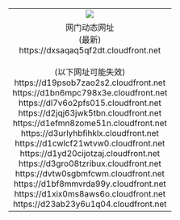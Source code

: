 ﻿<table>
  <tr></tr>
  <tr><td colspan=2 align=center><img src="https://dxsaqaq5qf2dt.cloudfront.net/Up/oGate.jpg" /></td></tr>
  <tr><td colspan=2 align=center>网门动态网址<br/>(最新)
<br>https://dxsaqaq5qf2dt.cloudfront.net
<br/><br/>(以下网址可能失效)
<br>https://d19psob7zao2s2.cloudfront.net
<br>https://d1bn6mpc798x3e.cloudfront.net
<br>https://dl7v6o2pfs015.cloudfront.net
<br>https://d2jqj63jwk5tbn.cloudfront.net
<br>https://d1efmn8zome51n.cloudfront.net
<br>https://d3urlyhbfihklx.cloudfront.net
<br>https://d1cwlcf21wtvw0.cloudfront.net
<br>https://d1yd20cijotzaj.cloudfront.net
<br>https://d3gro08tzribux.cloudfront.net
<br>https://dvtw0sgbmfcwm.cloudfront.net
<br>https://d1bf8mmvrda99y.cloudfront.net
<br>https://d1xix0ms8aws6o.cloudfront.net
<br>https://d23ab23y6u1q04.cloudfront.net
    </td>
  </tr>
</table>
